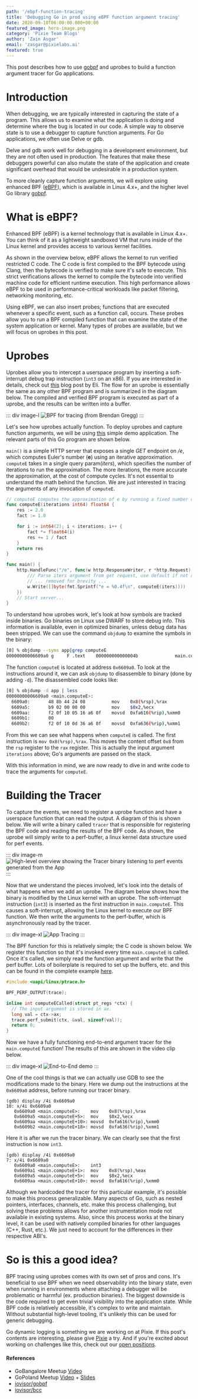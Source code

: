 ```yaml
---
path: '/ebpf-function-tracing'
title: 'Debugging Go in prod using eBPF function argument tracing'
date: 2020-09-10T06:00:00.000+00:00
featured_image: hero-image.png
category: 'Pixie Team Blogs'
author: 'Zain Asgar'
email: 'zasgar@pixielabs.ai'
featured: true
---
```


This post describes how to use [gobpf](https://github.com/iovisor/gobpf) and uprobes to build a function argument tracer for Go applications.

# Introduction

When debugging, we are typically interested in capturing the state of a program. This allows us to examine what the application is doing and determine where the bug is located in our code. A simple way to observe state is to use a debugger to capture function arguments. For Go applications, we often use Delve or gdb. 

Delve and gdb work well for debugging in a development environment, but they are not often used in production. The features that make these debuggers powerful can also mutate the state of the application and create significant overhead that would be undesirable in a production system.

To more cleanly capture function arguments, we will explore using enhanced BPF ([eBPF](https://ebpf.io)), which is available in Linux 4.x+, and the higher level Go library [gobpf](https://github.com/iovisor/gobpf). 

# What is eBPF?

Enhanced BPF (eBPF) is a kernel technology that is available in Linux 4.x+. You can think of it as a lightweight sandboxed VM that runs inside of the Linux kernel and provides access to various kernel facilities. 

As shown in the overview below, eBPF allows the kernel to run verified restricted C code. The C code is first compiled to the BPF bytecode using Clang, then the bytecode is verified to make sure it's safe to execute. This strict verifications allows the kernel to compile the bytecode into verified machine code for efficient runtime execution. This high performance allows eBPF to be used in performance-critical workloads like packet filtering, networking monitoring, etc. 

Using eBPF, we can also insert probes; functions that are executed whenever a specific event, such as a function call, occurs. These probes allow you to run a BPF compiled function that can examine the state of the system application or kernel. Many types of probes are available, but we will focus on uprobes in this post.

# Uprobes

Uprobes allow you to intercept a userspace program by inserting a soft-interrupt debug trap instruction (`int3` on an x86). If you are interested in details, check out [this](https://eli.thegreenplace.net/2011/01/27/how-debuggers-work-part-2-breakpoints) blog post by Eli. The flow for an uprobe is essentially the same as any other BPF program and is summarized in the diagram below. The compiled and verified BPF program is executed as part of a uprobe, and the results can be written into a buffer. 



::: div image-l
![BPF for tracing (from Brendan Gregg)](./bpf-tracing.jpg)
:::

Let's see how uprobes actually function. To deploy uprobes and capture function arguments, we will be using [this](https://github.com/pixie-labs/pixie/blob/main/demos/simple-gotracing/app.go) simple demo application. The relevant parts of this Go program are shown below. 

`main()` is a simple HTTP server that exposes a single _GET_ endpoint on _/e_, which computes Euler's number (__e__) using an iterative approximation. `computeE` takes in a single query param(_iters_), which specifies the number of iterations to run the approximation. The more iterations, the more accurate the approximation, at the cost of compute cycles. It's not essential to understand the math behind the function. We are just interested in tracing the arguments of any invocation of `computeE`.

```go
// computeE computes the approximation of e by running a fixed number of iterations.
func computeE(iterations int64) float64 {
	res := 2.0
	fact := 1.0

	for i := int64(2); i < iterations; i++ {
		fact *= float64(i)
		res += 1 / fact
	}
	return res
}

func main() {
	http.HandleFunc("/e", func(w http.ResponseWriter, r *http.Request) {
        /// Parse iters argument from get request, use default if not available.
        // ... removed for brevity ...
		w.Write([]byte(fmt.Sprintf("e = %0.4f\n", computeE(iters))))
	})
    // Start server...
}
```
To understand how uprobes work, let's look at how symbols are tracked inside binaries. Go binaries on Linux use DWARF to store debug info. This information is available, even in optimized binaries, unless debug data has been stripped. We can use the command `objdump` to examine the symbols in the binary:

```bash
[0] % objdump --syms app|grep computeE
00000000006609a0 g     F .text    000000000000004b              main.computeE
```

The function `computeE` is located at address `0x6609a0`. To look at the instructions around it, we can ask `objdump` to disassemble to binary (done by adding `-d`). The disassembled code looks like:

```bash
[0] % objdump -d app | less
00000000006609a0 <main.computeE>:
  6609a0:       48 8b 44 24 08          mov    0x8(%rsp),%rax
  6609a5:       b9 02 00 00 00          mov    $0x2,%ecx
  6609aa:       f2 0f 10 05 16 a6 0f    movsd  0xfa616(%rip),%xmm0
  6609b1:       00
  6609b2:       f2 0f 10 0d 36 a6 0f    movsd  0xfa636(%rip),%xmm1
```

From this we can see what happens when `computeE` is called. The first instruction is `mov 0x8(%rsp),%rax`. This moves the content offset `0x8` from the `rsp` register to the `rax` register. This is actually the input argument `iterations` above; Go's arguments are passed on the stack. 

With this information in mind, we are now ready to dive in and write code to trace the arguments for `computeE`.

# Building the Tracer

To capture the events, we need to register a uprobe function and have a userspace function that can read the output. A diagram of this is shown below. We will write a binary called `tracer` that is responsible for registering the BPF code and reading the results of the BPF code. As shown, the uprobe will simply write to a perf-buffer, a linux kernel data structure used for perf events.

::: div image-m
![High-level overview showing the Tracer binary listening to perf events generated from the App](./app-tracer.svg)
:::

Now that we understand the pieces involved, let's look into the details of what happens when we add an uprobe. The diagram below shows how the binary is modified by the Linux kernel with an uprobe. The soft-interrupt instruction (`int3`) is inserted as the first instruction in `main.computeE`. This causes a soft-interrupt, allowing the Linux kernel to execute our BPF function. We then write the arguments to the perf-buffer, which is asynchronously read by the tracer.

::: div image-xl
![App Tracing](./app-trace.svg)
:::

The BPF function for this is relatively simple; the C code is shown below. We register this function so that it's invoked every time `main.computeE` is called. Once it's called, we simply read the function argument and write that the perf buffer. Lots of boilerplate is required to set up the buffers, etc. and this can be found in the complete example [here](https://github.com/pixie-labs/pixie/blob/main/demos/simple-gotracing/tracer/tracer.go).

```c
#include <uapi/linux/ptrace.h>

BPF_PERF_OUTPUT(trace);

inline int computeECalled(struct pt_regs *ctx) {
  // The input argument is stored in ax.
  long val = ctx->ax;
  trace.perf_submit(ctx, &val, sizeof(val));
  return 0;
}
```

Now we have a fully functioning end-to-end argument tracer for the `main.computeE` function! The results of this are shown in the video clip below.

::: div image-xl
![End-to-End demo](./e2e-demo.gif)
:::

One of the cool things is that we can actually use GDB to see the modifications made to the binary. Here we dump out the instructions at the `0x6609a0` address, before running our tracer binary.

```
(gdb) display /4i 0x6609a0
10: x/4i 0x6609a0
   0x6609a0 <main.computeE>:    mov    0x8(%rsp),%rax
   0x6609a5 <main.computeE+5>:  mov    $0x2,%ecx
   0x6609aa <main.computeE+10>: movsd  0xfa616(%rip),%xmm0
   0x6609b2 <main.computeE+18>: movsd  0xfa636(%rip),%xmm1
```

Here it is after we run the tracer binary. We can clearly see that the first instruction is now `int3`.

```
(gdb) display /4i 0x6609a0
7: x/4i 0x6609a0
   0x6609a0 <main.computeE>:    int3
   0x6609a1 <main.computeE+1>:  mov    0x8(%rsp),%eax
   0x6609a5 <main.computeE+5>:  mov    $0x2,%ecx
   0x6609aa <main.computeE+10>: movsd  0xfa616(%rip),%xmm0
```

Although we hardcoded the tracer for this particular example, it's possible to make this process generalizable. Many aspects of Go, such as nested pointers, interfaces, channels, etc. make this process challenging, but solving these problems allows for another instrumentation mode not available in existing systems. Also, since this process works at the binary level, it can be used with natively compiled binaries for other languages (C++, Rust, etc.). We just need to account for the differences in their respective ABI's.

# So is this a good idea?

BPF tracing using uprobes comes with its own set of pros and cons. It's beneficial to use BPF when we need observability into the binary state, even when running in environments where attaching a debugger will be problematic or harmful (ex. production binaries). The biggest downside is the code required to get even trivial visibility into the application state. While BPF code is relatively accessible, it's complex to write and maintain. Without substantial high-level tooling, it's unlikely this can be used for generic debugging.

Go dynamic logging is something we are working on at Pixie. If this post's contents are interesting, please give [Pixie](https://pixielabs.ai) a try. And if you're excited about working on challenges like this, check out our [open positions](https://pixielabs.ai/career).


#### References

* GoBangalore Meetup [Video](https://www.youtube.com/watch?v=0mxUU_--dDM&feature=youtu.be)
* GoPoland Meetup [Video](https://www.youtube.com/watch?v=SlcBq3xDc7I) + [Slides](https://www.slideshare.net/ZainAsgar/go-logging-using-ebpf)
* [iovisor/gobpf](https://github.com/iovisor/gobpf)
* [iovisor/bcc](https://github.com/iovisor/bcc)
